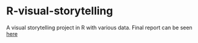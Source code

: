 # R-visual-storytelling

A visual storytelling project in R with various data. Final report can be seen [here](Exercises.Rmd)
